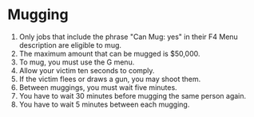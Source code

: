 # Mugging

1. Only jobs that include the phrase "Can Mug: yes" in their F4 Menu description are eligible to mug.
2. The maximum amount that can be mugged is $50,000.
3. To mug, you must use the G menu.
4. Allow your victim ten seconds to comply.
5. If the victim flees or draws a gun, you may shoot them.
6. Between muggings, you must wait five minutes.
7. You have to wait 30 minutes before mugging the same person again.
8. You have to wait 5 minutes between each mugging.
